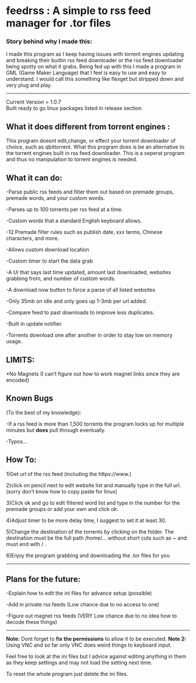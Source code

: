<h1>feedrss : A simple to rss feed manager for .tor files</h1>
<h3>Story behind why I made this:</h3>
I made this program as I keep having issues with torrent engines updating and breaking their builtin rss feed downloader or the rss feed downloader being spotty on what it grabs. Being fed up with this I made a program in GML (Game Maker Language) that I feel is easy to use and easy to understand.
I would call this something like flexget but stripped down and very plug and play.
<hr>
</hr>
Current Version = 1.0.7 <br>
Built ready to go linux packages listed in release section.
<h2><strong>What it does different from torrent engines :</strong></h2>
This program doesnt edit,change, or effect your torrent downloader of choice, such as qbittorrent. What this program does is be an alternative to the torrent engines built in rss feed downloader. This is a seperat program and thus no manipulation to torrent engines is needed.
<h2><strong>What it can do:</strong></h2>

-Parse public rss feeds and filter them out based on premade groups, premade words, and your custom words.

-Parses up to 100 torrents per rss feed at a time. 

-Custom words that a standard English keyboard allows.

-12 Premade filter rules such as publish date, xxx terms, Chinese characters, and more.

-Allows custom download location 

-Custom timer to start the data grab

-A UI that says last time updated, amount last downloaded, websites grabbing from, and number of custom words.

-A download now button to force a parse of all listed websites

-Only 35mb on idle and only goes up 1-3mb per url added.

-Compare feed to past downloads to improve less duplicates.

-Built in update notifier.

-Torrents download one after another in order to stay low on memory usage.

<h2>LIMITS:</h2>

*No Magnets (I can’t figure out how to work magnet links since they are encoded)

<h2>Known Bugs</h2> (To the best of my knowledge):

-If a rss feed is more than 1,500 torrents the program locks up for multiple minutes but <strong>does</strong> pull through eventually.

-Typos… 

<h2>How To:</h2>

1)Get url of the rss feed (including the https://www.)

2)click on pencil next to edit website list and manually type in the full url. (sorry don’t know how to copy paste for linux)

3)Click ok and go to edit filtered word list and type in the number for the premade groups or add your own and click ok.

4)Adjust timer to be more delay time, I suggest to set it at least 30.

5)Change the destination of the torrents by clicking on the folder. The destination must be the full path /home/… without short cuts such as ~ and must end with / .

6)Enjoy the program grabbing and downloading the .tor files for you

<hr>
</hr>
<h2>Plans for the future:</h2>

-Explain how to edit the ini files for advance setup (possible)

-Add in private rss feeds (Low chance due to no access to one)

-Figure out magnet rss feeds (VERY Low chance due to no idea how to decode these things)

<hr>
</hr>

<strong>Note:</strong> Dont forget to <strong>fix the permissions</strong> to allow it to be executed.
<strong>Note 2:</strong> Using VNC and so far only VNC does weird things to keyboard input.

Feel free to look at the ini files but I advice against editing anything in them as they keep settings and may not load the setting next time.



To reset the whole program just delete the ini files.
